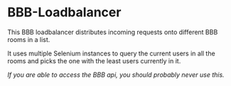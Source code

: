 # BBB-Loadbalancer
This BBB loadbalancer distributes incoming requests onto different BBB rooms in a list.

It uses multiple Selenium instances to query the current users in all the rooms and picks the one with the least users
currently in it.

_If you are able to access the BBB api, you should probably never use this._
